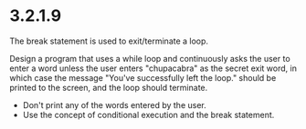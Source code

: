 # 3.2.1.9

The break statement is used to exit/terminate a loop.

Design a program that uses a while loop and continuously asks the user to enter a word unless the user enters "chupacabra" as the secret exit word, in which case the message "You've successfully left the loop." should be printed to the screen, and the loop should terminate.

- Don't print any of the words entered by the user. 
- Use the concept of conditional execution and the break statement.